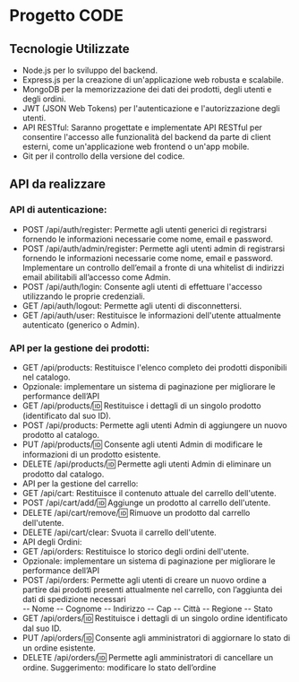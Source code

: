 # Progetto CODE

## Tecnologie Utilizzate

- Node.js per lo sviluppo del backend.
- Express.js per la creazione di un'applicazione web robusta e scalabile.
- MongoDB per la memorizzazione dei dati dei prodotti, degli utenti e degli ordini.
- JWT (JSON Web Tokens) per l'autenticazione e l'autorizzazione degli utenti.
- API RESTful: Saranno progettate e implementate API RESTful per consentire l'accesso alle funzionalità del backend da parte di client esterni, come un'applicazione web frontend o un'app mobile.
- Git per il controllo della versione del codice.

## API da realizzare

### API di autenticazione:

- POST /api/auth/register: Permette agli utenti generici di registrarsi fornendo le informazioni necessarie come nome, email e password.
- POST /api/auth/admin/register: Permette agli utenti admin di registrarsi fornendo le informazioni necessarie come nome, email e password. Implementare un controllo dell’email a fronte di una whitelist di indirizzi email abilitabili all’accesso come Admin.
- POST /api/auth/login: Consente agli utenti di effettuare l'accesso utilizzando le proprie credenziali.
- GET /api/auth/logout: Permette agli utenti di disconnettersi.
- GET /api/auth/user: Restituisce le informazioni dell'utente attualmente autenticato (generico o Admin).

### API per la gestione dei prodotti:

- GET /api/products: Restituisce l'elenco completo dei prodotti disponibili nel catalogo.
- Opzionale: implementare un sistema di paginazione per migliorare le performance dell’API
- GET /api/products/:id: Restituisce i dettagli di un singolo prodotto (identificato dal suo ID).
- POST /api/products: Permette agli utenti Admin di aggiungere un nuovo prodotto al catalogo.
- PUT /api/products/:id: Consente agli utenti Admin di modificare le informazioni di un prodotto esistente.
- DELETE /api/products/:id: Permette agli utenti Admin di eliminare un prodotto dal catalogo.
- API per la gestione del carrello:
- GET /api/cart: Restituisce il contenuto attuale del carrello dell'utente.
- POST /api/cart/add/:id: Aggiunge un prodotto al carrello dell'utente.
- DELETE /api/cart/remove/:id: Rimuove un prodotto dal carrello dell'utente.
- DELETE /api/cart/clear: Svuota il carrello dell'utente.
- API degli Ordini:
- GET /api/orders: Restituisce lo storico degli ordini dell'utente.
- Opzionale: implementare un sistema di paginazione per migliorare le performance dell’API
- POST /api/orders: Permette agli utenti di creare un nuovo ordine a partire dai prodotti presenti attualmente nel carrello, con l’aggiunta dei dati di spedizione necessari  
  -- Nome
  -- Cognome
  -- Indirizzo
  -- Cap
  -- Città
  -- Regione
  -- Stato
- GET /api/orders/:id: Restituisce i dettagli di un singolo ordine identificato dal suo ID.
- PUT /api/orders/:id: Consente agli amministratori di aggiornare lo stato di un ordine esistente.
- DELETE /api/orders/:id: Permette agli amministratori di cancellare un ordine. Suggerimento: modificare lo stato dell’ordine

